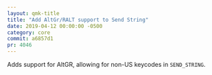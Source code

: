 ```yaml
---
layout: qmk-title
title: "Add AltGr/RALT support to Send String"
date: 2019-04-12 00:00:00 -0500
category: core
commit: a6857d1 
pr: 4046
---
```


Adds support for AltGR, allowing for non-US keycodes in `SEND_STRING`.
